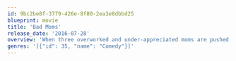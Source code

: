 ```yaml
---
id: 9bc2be8f-3779-426e-8f80-2ea3e8dbbd25
blueprint: movie
title: 'Bad Moms'
release_date: '2016-07-28'
overview: 'When three overworked and under-appreciated moms are pushed beyond their limits, they ditch their conventional responsibilities for a jolt of long overdue freedom, fun, and comedic self-indulgence.'
genres: '[{"id": 35, "name": "Comedy"}]'
---
```

